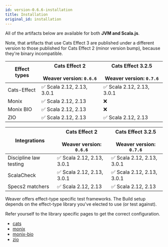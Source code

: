 ```yaml
---
id: version-0.6.6-installation
title: Installation
original_id: installation
---
```


All of the artifacts below are available for both **JVM and Scala.js**.

Note, that artifacts that use Cats Effect 3 are published under a different version to those published for Cats Effect 2 (minor version bump), because they're binary incompatible.

|Effect types|Cats Effect 2 <br/><br/> Weaver version: `0.6.6`|Cats Effect 3.2.5 <br/><br/> Weaver version: `0.7.6`|
|---|---|---|
|Cats-Effect|✅ Scala 2.12, 2.13, 3.0.1|✅ Scala 2.12, 2.13, 3.0.1|
|Monix|✅ Scala 2.12, 2.13|❌|
|Monix BIO|✅ Scala 2.12, 2.13|❌|
|ZIO|✅ Scala 2.12, 2.13|✅ Scala 2.12, 2.13|

|Integrations|Cats Effect 2 <br/><br/> Weaver version: `0.6.6`|Cats Effect 3.2.5 <br/><br/> Weaver version: `0.7.6`|
|---|---|---|
|Discipline law testing|✅ Scala 2.12, 2.13, 3.0.1|✅ Scala 2.12, 2.13, 3.0.1|
|ScalaCheck|✅ Scala 2.12, 2.13, 3.0.1|✅ Scala 2.12, 2.13, 3.0.1|
|Specs2 matchers|✅ Scala 2.12, 2.13|✅ Scala 2.12, 2.13|


Weaver offers effect-type specific test frameworks. The Build setup depends on
the effect-type library you've elected to use (or test against).

Refer yourself to the library specific pages to get the correct configuration.

- [cats](cats_effect_usage.md)
- [monix](monix_usage.md)
- [monix-bio](monix_bio_usage.md)
- [zio](zio_usage.md)

